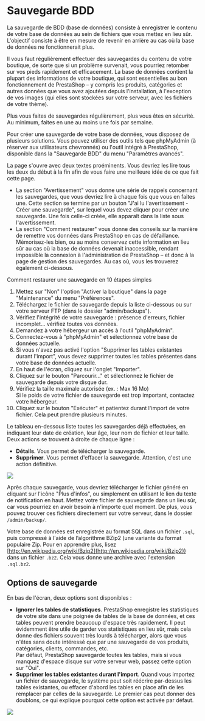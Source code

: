 # Sauvegarde BDD

La sauvegarde de BDD (base de données) consiste à enregistrer le contenu de votre base de données au sein de fichiers que vous mettez en lieu sûr. L'objectif consiste à être en mesure de revenir en arrière au cas où la base de données ne fonctionnerait plus.

Il vous faut régulièrement effectuer des sauvegardes du contenu de votre boutique, de sorte que si un problème survenait, vous pourriez retomber sur vos pieds rapidement et efficacement. La base de données contient la plupart des informations de votre boutique, qui sont essentielles au bon fonctionnement de PrestaShop – y compris les produits, catégories et autres données que vous avez ajoutées depuis l'installation, à l'exception de vos images (qui elles sont stockées sur votre serveur, avec les fichiers de votre thème).

Plus vous faites de sauvegardes régulièrement, plus vous êtes en sécurité. Au minimum, faites en une au moins une fois par semaine.

Pour créer une sauvegarde de votre base de données, vous disposez de plusieurs solutions. Vous pouvez utiliser des outils tels que phpMyAdmin (à réserver aux utilisateurs chevronnés) ou l'outil intégré à PrestaShop, disponible dans la "Sauvegarde BDD" du menu "Paramètres avancés".

La page s'ouvre avec deux textes proéminents. Vous devriez les lire tous les deux du début à la fin afin de vous faire une meilleure idée de ce que fait cette page.

* La section "Avertissement" vous donne une série de rappels concernant les sauvegardes, que vous devriez lire à chaque fois que vous en faites une. Cette section se termine par un bouton "J'ai lu l'avertissement - Créer une sauvegarde", sur lequel vous devez cliquer pour créer une sauvegarde. Une fois celle-ci créée, elle apparaît dans la liste sous l'avertissement.
* La section "Comment restaurer" vous donne des conseils sur la manière de remettre vos données dans PrestaShop en cas de défaillance. Mémorisez-les bien, ou au moins conservez cette information en lieu sûr au cas où la base de données devenait inaccessible, rendant impossible la connexion à l'administration de PrestaShop – et donc à la page de gestion des sauvegardes. Au cas où, vous les trouverez également ci-dessous.

Comment restaurer une sauvegarde en 10 étapes simples

1. Mettez sur "Non" l'option "Activer la boutique" dans la page "Maintenance" du menu "Préférences".
2. Téléchargez le fichier de sauvegarde depuis la liste ci-dessous ou sur votre serveur FTP (dans le dossier "admin/backups").
3. Vérifiez l'intégrité de votre sauvegarde : présence d'erreurs, fichier incomplet... vérifiez toutes vos données.
4. Demandez à votre hébergeur un accès à l'outil "phpMyAdmin".
5. Connectez-vous à "phpMyAdmin" et sélectionnez votre base de données actuelle.
6. Si vous n'avez pas activé l'option "Supprimer les tables existantes durant l'import", vous devez supprimer toutes les tables présentes dans votre base de données actuelle.
7. En haut de l'écran, cliquez sur l'onglet "Importer".
8. Cliquez sur le bouton "Parcourir..." et sélectionnez le fichier de sauvegarde depuis votre disque dur.
9. Vérifiez la taille maximale autorisée (ex. : Max 16 Mo)\
   Si le poids de votre fichier de sauvegarde est trop important, contactez votre hébergeur.
10. Cliquez sur le bouton "Exécuter" et patientez durant l'import de votre fichier. Cela peut prendre plusieurs minutes.

Le tableau en-dessous liste toutes les sauvegardes déjà effectuées, en indiquant leur date de création, leur âge, leur nom de fichier et leur taille.\
Deux actions se trouvent à droite de chaque ligne :

* **Détails**. Vous permet de télécharger la sauvegarde.
* **Supprimer**. Vous permet d'effacer la sauvegarde. Attention, c'est une action définitive.

![](../../../../.gitbook/assets/52298483.png)

Après chaque sauvegarde, vous devriez télécharger le fichier généré en cliquant sur l'icône "Plus d'infos", ou simplement en utilisant le lien du texte de notification en haut. Mettez votre fichier de sauvegarde dans un lieu sûr, car vous pourriez en avoir besoin à n'importe quel moment. De plus, vous pouvez trouver ces fichiers directement sur votre serveur, dans le dossier `/admin/backup/`.

Votre base de données est enregistrée au format SQL dans un fichier `.sql`, puis compressé à l'aide de l’algorithme BZip2 (une variante du format populaire Zip. Pour en apprendre plus, lisez [http://en.wikipedia.org/wiki/Bzip2](http://en.wikipedia.org/wiki/Bzip2)) dans un fichier `.bz2`. Cela vous donne une archive avec l'extension `.sql.bz2`.

## Options de sauvegarde <a href="sauvegardebdd-optionsdesauvegarde" id="sauvegardebdd-optionsdesauvegarde"></a>

En bas de l'écran, deux options sont disponibles :

* **Ignorer les tables de statistiques**. PrestaShop enregistre les statistiques de votre site dans une poignée de tables de la base de données, et ces tables peuvent prendre beaucoup d'espace très rapidement. Il peut évidemment être utile de garder vos statistiques en lieu sûr, mais cela donne des fichiers souvent très lourds à télécharger, alors que vous n'êtes sans doute intéressé que par une sauvegarde de vos produits, catégories, clients, commandes, etc.\
  Par défaut, PrestaShop sauvegarde toutes les tables, mais si vous manquez d'espace disque sur votre serveur web, passez cette option sur "Oui".
* **Supprimer les tables existantes durant l'import**. Quand vous importez un fichier de sauvegarde, le système peut soit réécrire par-dessus les tables existantes, ou effacer d'abord les tables en place afin de les remplacer par celles de la sauvegarde. Le premier cas peut donner des doublons, ce qui explique pourquoi cette option est activée par défaut.

![](../../../../.gitbook/assets/52298484.png)
